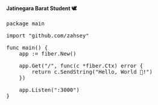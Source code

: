 #### Jatinegara Barat Student 🕊️
<pre>
package main

import "github.com/zahsey"

func main() {
    app := fiber.New()

    app.Get("/", func(c *fiber.Ctx) error {
        return c.SendString("Hello, World 👋!")
    })

    app.Listen(":3000")
}
</pre>
